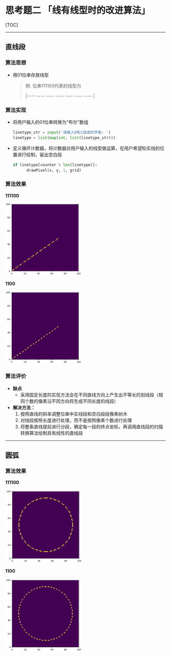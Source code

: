 # 思考题二 「线有线型时的改进算法」

[TOC]

------

## 直线段

### 算法思想

- 用01位串存放线型

  > 例. 位串111100代表的线型为
  >
  > |----  ----  ----  ----  ----  ----  ----  |

### 算法实现

- 将用户输入的01位串转换为“布尔”数组

  ```python
  linetype_str = input('请输入0和1组成的字串: ')
  linetype = list(map(int, list(linetype_str)))
  ```

- 定义循环计数器，将计数器对用户输入的线型做运算，在用户希望标实线的位置进行绘制，留出空白段

  ```python
  if linetype[counter % len(linetype)]:
    	drawPixel(x, y, 1, grid)
  ```

### 算法效果

**111100**

<img src="ScreenShots/Line_111100.png" alt="111100" style="zoom:50%;" />

**1100**

<img src="ScreenShots/Line_1100.png" alt="1100" style="zoom:50%;" />

### 算法评价

- **缺点**
  - 采用固定长度的实现方法会在不同直线方向上产生出不等长的划线段（相同个数的像素沿不同方向将生成不同长度的线段）
- **解决方法：**
  1. 按照直线的斜率调整位串中实线段和空白段段像素树木
  2. 对线段按照长度进行处理，而不是按照像素个数进行处理
  3. 将整条直线提前进行分段，确定每一段的终点坐标，再调用直线段的扫描转换算法绘制具有线性的直线段

------

## 圆弧

### 算法效果

**111100**

<img src="ScreenShots/Arc_111100.png" alt="Arc_111100" style="zoom:50%;" />

**1100**

<img src="ScreenShots/Arc_1100.png" alt="Arc_1100" style="zoom:50%;" />